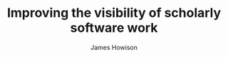 ---
layout: grant
title: Improving the visibility of scholarly software work
author: James Howison
year: 2016
link: https://doi.org/10.6084/m9.figshare.4214037
funder: Alfred P. Sloan Foundation
status: funded
---